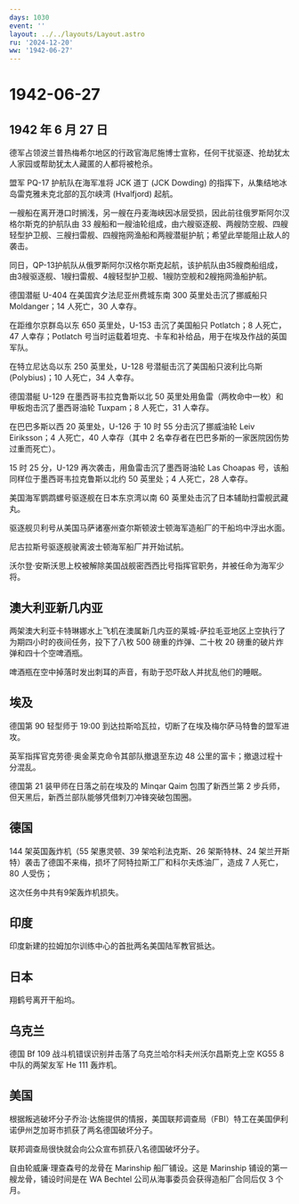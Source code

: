```yaml
---
days: 1030
event: ''
layout: ../../layouts/Layout.astro
ru: '2024-12-20'
ww: '1942-06-27'
---
```


# 1942-06-27

## 1942 年 6 月 27 日

德军占领波兰普热梅希尔地区的行政官海尼施博士宣称，任何干扰驱逐、抢劫犹太人家园或帮助犹太人藏匿的人都将被枪杀。

盟军 PQ-17 护航队在海军准将 JCK 道丁 (JCK Dowding)
的指挥下，从集结地冰岛雷克雅未克北部的瓦尔峡湾 (Hvalfjord) 起航。

一艘船在离开港口时搁浅，另一艘在丹麦海峡因冰层受损，因此前往俄罗斯阿尔汉格尔斯克的护航队由
33
艘船和一艘油轮组成，由六艘驱逐舰、两艘防空舰、四艘轻型护卫舰、三艘扫雷舰、四艘拖网渔船和两艘潜艇护航；希望此举能阻止敌人的袭击。

同日，QP-13护航队从俄罗斯阿尔汉格尔斯克起航，该护航队由35艘商船组成，由3艘驱逐舰、1艘扫雷舰、4艘轻型护卫舰、1艘防空舰和2艘拖网渔船护航。

德国潜艇 U-404 在美国宾夕法尼亚州费城东南 300 英里处击沉了挪威船只
Moldanger；14 人死亡，30 人幸存。

在距维尔京群岛以东 650 英里处，U-153 击沉了美国船只 Potlatch；8
人死亡，47 人幸存；Potlatch
号当时运载着坦克、卡车和补给品，用于在埃及作战的英国军队。

在特立尼达岛以东 250 英里处，U-128 号潜艇击沉了美国船只波利比乌斯
(Polybius)；10 人死亡，34 人幸存。

德国潜艇 U-129 在墨西哥韦拉克鲁斯以北 50
英里处用鱼雷（两枚命中一枚）和甲板炮击沉了墨西哥油轮 Tuxpam；8
人死亡，31 人幸存。

在巴巴多斯以西 20 英里处，U-126 于 10 时 55 分击沉了挪威油轮 Leiv
Eiriksson；4 人死亡，40 人幸存（其中 2
名幸存者在巴巴多斯的一家医院因伤势过重而死亡）。

15 时 25 分，U-129 再次袭击，用鱼雷击沉了墨西哥油轮 Las Choapas
号，该船同样位于墨西哥韦拉克鲁斯以北约 50 英里处；4 人死亡，28 人幸存。

美国海军鹦鹉螺号驱逐舰在日本东京湾以南 60
英里处击沉了日本辅助扫雷舰武藏丸。

驱逐舰贝利号从美国马萨诸塞州查尔斯顿波士顿海军造船厂的干船坞中浮出水面。

尼古拉斯号驱逐舰驶离波士顿海军船厂并开始试航。

沃尔登·安斯沃思上校被解除美国战舰密西西比号指挥官职务，并被任命为海军少将。

## 澳大利亚新几内亚

两架澳大利亚卡特琳娜水上飞机在澳属新几内亚的莱城-萨拉毛亚地区上空执行了为期四小时的夜间任务，投下了八枚
500 磅重的炸弹、二十枚 20 磅重的破片炸弹和四十个空啤酒瓶。

啤酒瓶在空中掉落时发出刺耳的声音，有助于恐吓敌人并扰乱他们的睡眠。

## 埃及

德国第 90 轻型师于 19:00
到达拉斯哈瓦拉，切断了在埃及梅尔萨马特鲁的盟军进攻。

英军指挥官克劳德·奥金莱克命令其部队撤退至东边 48
公里的富卡；撤退过程十分混乱。

德国第 21 装甲师在日落之前在埃及的 Minqar Qaim 包围了新西兰第 2
步兵师，但天黑后，新西兰部队能够凭借刺刀冲锋突破包围圈。

## 德国

144 架英国轰炸机（55 架惠灵顿、39 架哈利法克斯、26 架斯特林、24
架兰开斯特）袭击了德国不来梅，损坏了阿特拉斯工厂和科尔夫炼油厂，造成 7
人死亡，80 人受伤；

这次任务中共有9架轰炸机损失。

## 印度

印度新建的拉姆加尔训练中心的首批两名美国陆军教官抵达。

## 日本

翔鹤号离开干船坞。

## 乌克兰

德国 Bf 109 战斗机错误识别并击落了乌克兰哈尔科夫州沃尔昌斯克上空 KG55 8
中队的两架友军 He 111 轰炸机。

## 美国

根据叛逃破坏分子乔治·达施提供的情报，美国联邦调查局（FBI）特工在美国伊利诺伊州芝加哥市抓获了两名德国破坏分子。

联邦调查局很快就会向公众宣布抓获八名德国破坏分子。

自由轮威廉·理查森号的龙骨在 Marinship 船厂铺设。这是 Marinship
铺设的第一艘龙骨，铺设时间是在 WA Bechtel
公司从海事委员会获得造船厂合同后仅 3 个月。